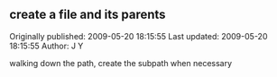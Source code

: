 ## create a file and its parents

Originally published: 2009-05-20 18:15:55
Last updated: 2009-05-20 18:15:55
Author: J Y

walking down the path, create the subpath when necessary
